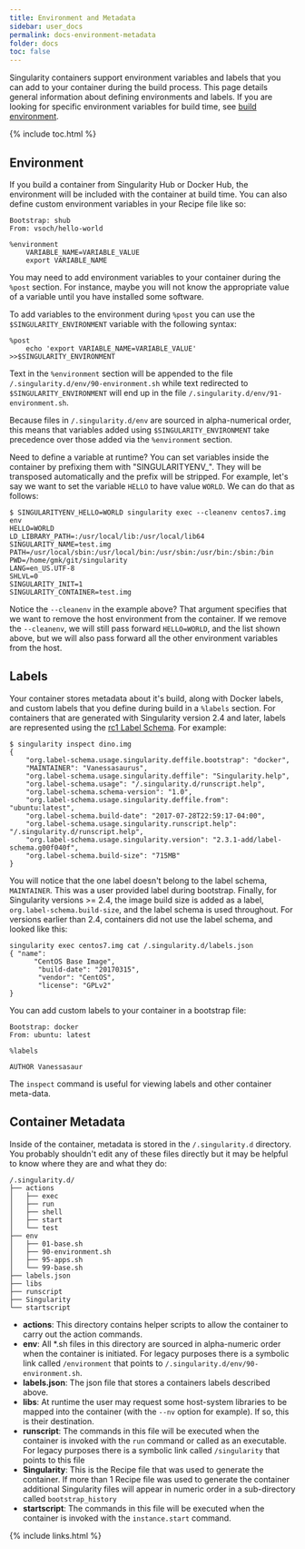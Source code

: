 ```yaml
---
title: Environment and Metadata
sidebar: user_docs
permalink: docs-environment-metadata
folder: docs
toc: false
---
```


Singularity containers support environment variables and labels that you can add to your container during the build process. This page details general information about defining environments and labels. If you are looking for specific environment variables for build time, see [build environment](/build-environment).

{% include toc.html %}

## Environment

If you build a container from Singularity Hub or Docker Hub, the environment will be included with the container at build time. You can also define custom environment variables in your Recipe file like so:

```
Bootstrap: shub
From: vsoch/hello-world

%environment
    VARIABLE_NAME=VARIABLE_VALUE
    export VARIABLE_NAME
```

You may need to add environment variables to your container during the `%post` section.  For instance, maybe you will not know the appropriate value of a variable until you have installed some software.  

To add variables to the environment during `%post` you can use the `$SINGULARITY_ENVIRONMENT` variable with the following syntax:

```
%post
    echo 'export VARIABLE_NAME=VARIABLE_VALUE' >>$SINGULARITY_ENVIRONMENT
```

Text in the `%environment` section will be appended to the file `/.singularity.d/env/90-environment.sh` while text redirected to `$SINGULARITY_ENVIRONMENT` will end up in the file `/.singularity.d/env/91-environment.sh`.  

Because files in `/.singularity.d/env` are sourced in alpha-numerical order, this means that variables added using `$SINGULARITY_ENVIRONMENT` take precedence over those added via the `%environment` section.

Need to define a variable at runtime? You can set variables inside the container by prefixing them with "SINGULARITYENV_". They will be transposed automatically and the prefix will be stripped. For example, let's say we want to set the variable `HELLO` to have value `WORLD`. We can do that as follows:

```
$ SINGULARITYENV_HELLO=WORLD singularity exec --cleanenv centos7.img env
HELLO=WORLD
LD_LIBRARY_PATH=:/usr/local/lib:/usr/local/lib64
SINGULARITY_NAME=test.img
PATH=/usr/local/sbin:/usr/local/bin:/usr/sbin:/usr/bin:/sbin:/bin
PWD=/home/gmk/git/singularity
LANG=en_US.UTF-8
SHLVL=0
SINGULARITY_INIT=1
SINGULARITY_CONTAINER=test.img
```

Notice the `--cleanenv` in the example above? That argument specifies that we want to remove the host environment from the container. If we remove the `--cleanenv`, we will still pass forward `HELLO=WORLD`, and the list shown above, but we will also pass forward all the other environment variables from the host. 

## Labels
Your container stores metadata about it's build, along with Docker labels, and custom labels that you define during build in a `%labels` section. For containers that are generated with Singularity version 2.4 and later, labels are represented using the <a href="http://label-schema.org/rc1/">rc1 Label Schema</a>. For example:

```
$ singularity inspect dino.img
{
    "org.label-schema.usage.singularity.deffile.bootstrap": "docker",
    "MAINTAINER": "Vanessasaurus",
    "org.label-schema.usage.singularity.deffile": "Singularity.help",
    "org.label-schema.usage": "/.singularity.d/runscript.help",
    "org.label-schema.schema-version": "1.0",
    "org.label-schema.usage.singularity.deffile.from": "ubuntu:latest",
    "org.label-schema.build-date": "2017-07-28T22:59:17-04:00",
    "org.label-schema.usage.singularity.runscript.help": "/.singularity.d/runscript.help",
    "org.label-schema.usage.singularity.version": "2.3.1-add/label-schema.g00f040f",
    "org.label-schema.build-size": "715MB"
}
```

You will notice that the one label doesn't belong to the label schema, `MAINTAINER`. This was a user provided label during bootstrap. Finally, for Singularity versions >= 2.4, the image build size is added as a label, `org.label-schema.build-size`, and the label schema is used throughout. For versions earlier than 2.4, containers did not use the label schema, and looked like this:

```
singularity exec centos7.img cat /.singularity.d/labels.json
{ "name": 
      "CentOS Base Image", 
       "build-date": "20170315", 
       "vendor": "CentOS", 
       "license": "GPLv2"
}
```

You can add custom labels to your container in a bootstrap file:

```
Bootstrap: docker
From: ubuntu: latest

%labels

AUTHOR Vanessasaur
```
The `inspect` command is useful for viewing labels and other container meta-data.  

## Container Metadata

Inside of the container, metadata is stored in the `/.singularity.d` directory. You probably shouldn't edit any of these files directly but it may be helpful to know where they are and what they do:

```
/.singularity.d/
├── actions
│   ├── exec
│   ├── run
│   ├── shell
│   ├── start
│   └── test
├── env
│   ├── 01-base.sh
│   ├── 90-environment.sh
│   ├── 95-apps.sh
│   └── 99-base.sh
├── labels.json
├── libs
├── runscript
├── Singularity
└── startscript
```

- **actions**: This directory contains helper scripts to allow the container to carry out the action commands.
- **env**:  All *.sh files in this directory are sourced in alpha-numeric order when the container is initiated. For legacy purposes there is a symbolic link called `/environment` that points to `/.singularity.d/env/90-environment.sh`.
- **labels.json**: The json file that stores a containers labels described above.
- **libs**: At runtime the user may request some host-system libraries to be mapped into the container (with the `--nv` option for example). If so, this is their destination.  
- **runscript**: The commands in this file will be executed when the container is invoked with the `run` command or called as an executable. For legacy purposes there is a symbolic link called `/singularity` that points to this file
- **Singularity**: This is the Recipe file that was used to generate the container. If more than 1 Recipe file was used to generate the container additional Singularity files will appear in numeric order in a sub-directory called `bootstrap_history`
- **startscript**: The commands in this file will be executed when the container is invoked with the `instance.start` command.  

{% include links.html %}
